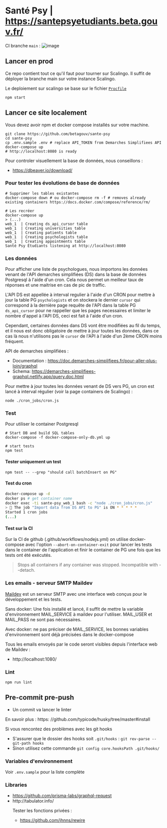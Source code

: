 # Santé Psy | https://santepsyetudiants.beta.gouv.fr/
CI branche `main` :  ![image](https://github.com/betagouv/sante-psy/workflows/Node.js%20CI/badge.svg)
## Lancer en prod
Ce repo contient tout ce qu'il faut pour tourner sur Scalingo. Il suffit de déployer la branche main sur votre instance Scalingo.

Le deploiement sur scalingo se base sur le fichier [`Procfile`](https://doc.scalingo.com/platform/app/procfile)
```
npm start
```

## Lancer ce site localement
Vous devez avoir npm et docker compose installés sur votre machine.

```
git clone https://github.com/betagouv/sante-psy
cd sante-psy
cp .env.sample .env # replace API_TOKEN from Demarches Simplifiees API
docker-compose up
# http://localhost:8080 is ready
```

Pour controler visuellement la base de données, nous conseillons :
* https://dbeaver.io/download/

### Pour tester les évolutions de base de données

```
# Supprimer les tables existantes
docker-compose down # ou docker-compose rm -f # removes already existing containers https://docs.docker.com/compose/reference/rm/

# Les recréer
docker-compose up
> (...) 
web_1  | Creating ds_api_cursor table
web_1  | Creating universities table
web_1  | Creating patients table
web_1  | Creating psychologists table
web_1  | Creating appointments table
Santé Psy Étudiants listening at http://localhost:8080   
```

### Les données
Pour afficher une liste de psychologues, nous importons les données venant de l'API demarches simplifiées (DS) dans la base de données Postgresql à l'aide d'un cron. Cela nous permet un meilleur taux de réponses et une maitrise en cas de pic de traffic.


L'API DS est appellée à interval regulier à l'aide d'un CRON pour mettre à jour la table PG `psychologists` et on stockera le dernier `cursor` qui correspond à la dernière page requête de l'API dans la table PG `ds_api_cursor` pour ne rappeller que les pages necessaires et limiter le nombre d'appel à l'API DS, ceci est fait à l'aide d'un cron.

Cependant, certaines données dans DS vont être modifiées au fil du temps, et il nous est donc obligatoire de mettre à jour toutes les données, dans ce cas là nous n'utilisons pas le `cursor` de l'API à l'aide d'un 2ème CRON moins fréquent.

API de demarches simplifiées :
* Documentation : https://doc.demarches-simplifiees.fr/pour-aller-plus-loin/graphql
* Schema: https://demarches-simplifiees-graphql.netlify.app/query.doc.html

Pour mettre à jour toutes les données venant de DS vers PG, un cron est lancé à interval régulier (voir la page containers de Scalingo) :
```
node ./cron_jobs/cron.js
```

### Test
Pour utiliser le container Postgresql 
```
# Start DB and build SQL tables
docker-compose -f docker-compose-only-db.yml up

# start tests
npm test
```

#### Tester uniquement un test
```
npm test -- --grep "should call batchInsert on PG"
```


#### Test du cron
```bash
docker-compose up -d
docker ps # get container name
docker exec -ti sante-psy_web_1 bash -c "node ./cron_jobs/cron.js"
> 🚀 The job "Import data from DS API to PG" is ON * * * * *
Started 1 cron jobs
(...)
```


#### Test sur la CI
Sur la CI de github (.github/workflows/nodejs.yml) on utilise docker-compose avec l'option `--abort-on-container-exit` pour lancer les tests dans le container de l'application et finir le container de PG une fois que les tests ont été exécutés.
> Stops all containers if any container was stopped. Incompatible with --detach.

### Les emails - serveur SMTP Maildev
[Maildev](http://maildev.github.io/maildev/) est un serveur SMTP avec une interface web conçus pour le développement et les tests.

Sans docker: Une fois installé et lancé, il suffit de mettre la variable d'environnement MAIL_SERVICE à maildev pour l'utiliser. MAIL_USER et MAIL_PASS ne sont pas nécessaires.

Avec docker: ne pas préciser de MAIL_SERVICE, les bonnes variables d'environnement sont déjà précisées dans le docker-compose

Tous les emails envoyés par le code seront visibles depuis l'interface web de Maildev :
* http://localhost:1080/

### Lint 
```
npm run lint
```

## Pre-commit pre-push
* Un commit va lancer le linter

En savoir plus : https: //github.com/typicode/husky/tree/master#install

Si vous rencontez des problèmes avec les git hooks
* S'assurer que le dossier des hooks soit `.git/hooks` : `git rev-parse --git-path hooks`
* Sinon utilisez cette commande `git config core.hooksPath .git/hooks/`


### Variables d'environnement
Voir `.env.sample` pour la liste complète

### Libraries
* https://github.com/prisma-labs/graphql-request
* <table> http://tabulator.info/
Tester les fonctions privées :
* https://github.com/jhnns/rewire
